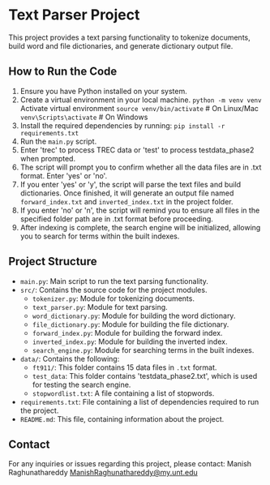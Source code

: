 # Text Parser Project

This project provides a text parsing functionality to tokenize documents, build word and file dictionaries, and generate dictionary output file.

## How to Run the Code

1. Ensure you have Python installed on your system.
2. Create a virtual environment in your local machine.
   `python -m venv venv`
   Activate virtual environment
   `source venv/bin/activate` # On Linux/Mac
   `venv\Scripts\activate` # On Windows
3. Install the required dependencies by running: `pip install -r requirements.txt`
4. Run the `main.py` script.
5. Enter 'trec' to process TREC data or 'test' to process testdata_phase2 when prompted.
6. The script will prompt you to confirm whether all the data files are in .txt format. Enter 'yes' or 'no'.
7. If you enter 'yes' or 'y', the script will parse the text files and build dictionaries. Once finished, it will generate an output file named `forward_index.txt` and `inverted_index.txt` in the project folder.
8. If you enter 'no' or 'n', the script will remind you to ensure all files in the specified folder path are in .txt format before proceeding.
9. After indexing is complete, the search engine will be initialized, allowing you to search for terms within the built indexes.

## Project Structure

- `main.py`: Main script to run the text parsing functionality.
- `src/`: Contains the source code for the project modules.
  - `tokenizer.py`: Module for tokenizing documents.
  - `text_parser.py`: Module for text parsing.
  - `word_dictionary.py`: Module for building the word dictionary.
  - `file_dictionary.py`: Module for building the file dictionary.
  - `forward_index.py`: Module for building the forward index.
  - `inverted_index.py`: Module for building the inverted index.
  - `search_engine.py`: Module for searching terms in the built indexes.
- `data/`: Contains the following:
  - `ft911/`: This folder contains 15 data files in `.txt` format.
  - `test_data`: This folder contains 'testdata_phase2.txt', which is used for testing the search engine.
  - `stopwordlist.txt`: A file containing a list of stopwords.
- `requirements.txt`: File containing a list of dependencies required to run the project.
- `README.md`: This file, containing information about the project.

## Contact

For any inquiries or issues regarding this project, please contact:
Manish Raghunathareddy
ManishRaghunathareddy@my.unt.edu
